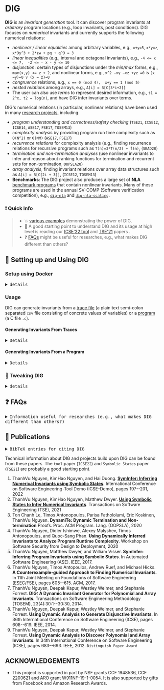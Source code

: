 # DIG

**DIG** is an _invariant generation_ tool. It can discover program invariants at _arbitrary_ program locations (e.g., loop invariants, post conditions). DIG focuses on _numerical_ invariants and currently supports the following numerical relations:
- *nonlinear / linear equalities* among arbitrary variables,  e.g.,  `x+y=5`, `x*y=z`, `x*3y^3 + 2*zw + pq + q^3 = 3`
- *linear inequalities* (e.g., interval and octagonal invariants), e.g., `-4 <= x <= 7,  -2 <= - x - y <= 10`
- *disjunction*:  certain types of disjunctions under the *min/max* forms, e.g., `max(x,y) <= z + 2`, and nonlinear forms, e.g., `x^2 −xy −xz +yz =0` is `(x −y)=0 v (x − z)=0`
- *congruence* relations, e.g.,  `x == 0 (mod 4),  x+y == 1 (mod 5)`
- *nested relations* among arrays, e.g., `A[i] = B[C[3*i+2]]`
- The user can also use *terms* to represent desired information, e.g., `t1 = 2^x, t2 = log(n)`, and have DIG infer invariants over terms.



DIG's numerical relations (in particular, nonlinear relations) have been used in many [research projects](#page_with_curl-publications), including
- *program understanding and correctness/safety checking* (`TSE21`, `ICSE12`, `ICSE14`, `ASE17`, `FSE17`, `TOSEM13`)
- *complexity analysis* by providing program run time complexity such as `O(N^2)` or `O(NM)` (`ASE17`, `FSE17`)
- *recurrence relations* for complexity analysis (e.g., finding recurrence relations for recursive programs such as `T(n)=3*T(n/2) + f(n)`, (`SEAD20`)
- *termination and non-termination analyses* (use nonlinear invariants to infer and reason about ranking functions for termination and recurrent sets for non-termination, `OOPSLA20`)
- *array analysis*, finding invariant relations over array data structures such as `A[i] = B[C[2i + 3]]`, (`ICSE12`, `TOSEM13`)
- **Benchmarks**: The DIG project also produces a large set of **NLA** [benchmark programs](https://github.com/dynaroars/dig/tree/dev/benchmark) that contain nonlinear invariants.  Many of these programs are used in the annual SV-COMP (Software verification competition), e.g., [`dig-nla`](https://gitlab.com/sosy-lab/benchmarking/sv-benchmarks/-/tree/main/c/nla-digbench) and [`dig-nla-scaling`](https://gitlab.com/sosy-lab/benchmarking/sv-benchmarks/-/tree/main/c/nla-digbench-scaling).




<!-- <details> -->

<!-- <summary><kbd>details</kbd></summary> -->
	
<!-- DIG is written in Python and uses **Sympy** and **Z3**. It infers invariants using dynamic analysis, i.e., analyzing program execution traces.  If a C source code is available, DIG can check and refine invariants. -->
<!-- DIG uses symbolic execution to collect symbolic states to check candidate invariants. -->
<!-- DIG aims to be fully automated and can find good invariants with its default configuration (i.e., the user doesn't need to try different configurations for good performance).   -->

<!-- </details> -->

### :exclamation: Quick Info
> - :boom: [various examples](./EXAMPLES.md) demonstrating the power of DIG.
> - :rocket: A good starting point to understand DIG and its usage at high level is reading our [ICSE'22 tool](https://dynaroars.github.io/pubs/nguyen2022syminfer.pdf) and [TSE'21](https://dynaroars.github.io/pubs/nguyen2021using.pdf) papers . 
> - :question: [FAQs](#question-faqs) might be useful for researches, e.g., what makes DIG different than others?
 


## :hammer: Setting up and Using DIG 

### Setup using Docker
<details>

<summary><kbd>details</kbd></summary> 

```bash
# clone DIG
$ git clone --depth 1 https://github.com/dynaroars/dig.git 

# Then go to DIG's directory 
$ cd dig # in DIG's directory

# build the docker image, will take some time to install and build everything
$ docker build . -t='dig'
...
...

# then run dig
$ docker run -it dig

# docker will drop you into a Linux prompt like below
$ root@b53e0bd86c11:/dig/src#

# now you can run DIG -- the more CPUs/CORES your machine has, the faster DIG will run.  

# run DIG on a trace file
root@931ac8632c7f:/dig/src# time ~/miniconda3/bin/python3 -O dig.py  ../tests/traces/cohendiv.csv -log 4
...
...

# or on a C program

# FASTER: restrict nonlinear eqts to degree 2 and but don't generate inequalities or minmax invariants and 
root@931ac8632c7f:/dig/src# time ~/miniconda3/bin/python3 -O dig.py  ../benchmark/c/nla/cohendiv.c -maxdeg 2 -noieqs -nominmax -log 4

# SLOWER: but gives everything
root@931ac8632c7f:/dig/src# time ~/miniconda3/bin/python3 -O dig.py  ../benchmark/c/nla/cohendiv.c -log 4
...

# to update DIG to the latest from github, do a git pull in the main DIG directory in the Docker
root@931ac8632c7f:/dig/src# git pull
...
...
```
</details> 

### Usage

DIG can generate invariants from a [trace file](#generating-invariants-from-traces) (a plain text semi-colon separated `csv` file consisting of concrete values of variables) or a [program](#generating-invariants-from-a-program) (a C file `.c`).




#### Generating Invariants From Traces

<details>

<summary><kbd>Details</kbd></summary> 

DIG can infer invariants directly from an `csv` file consisting of concreting program execution traces as shown below.

```txt
# in DIG's src directory
$ less ../test/traces/cohendiv.csv
vtrace1; I q; I r; I a; I b; I x; I y
vtrace1; 4; 8; 1; 4; 24; 4
vtrace1; 16; 89; 1; 13; 297; 13
vtrace1; 8; 138; 4; 76; 290; 19
vtrace1; 0; 294; 8; 192; 294; 24
vtrace1; 64; 36; 4; 16; 292; 4
...
vtrace2; I x; I y; I q; I r
vtrace2; 280; 24; 11; 16
vtrace2; 352; 11; 32; 0
vtrace2; 22; 298; 0; 22
vtrace2; 274; 275; 0; 274
vtrace2; 2; 287; 0; 2
...
```

```txt
# in DIG's src directory

tnguyen@origin ~/d/src (dev)> time ~/miniconda3/bin/python3 -O dig.py  ../tests/traces/cohendiv.csv -log 3                                                                                                                                            (base) 
settings:INFO:2021-10-29 13:51:40.966898: dig.py ../tests/traces/cohendiv.csv -log 3
alg:INFO:analyzing '../tests/traces/cohendiv.csv'
alg:INFO:check 546 invs using 181 traces (0.26s)
alg:INFO:simplify 544 invs (2.35s)
vtrace1(17 invs):
1. a*y - b == 0
2. q*y + r - x == 0
3. -q <= 0
4. -y <= -1
5. a - b <= 0
6. r - x <= 0
7. b - r <= 0
8. a - x <= -5
9. -b + y <= 0
10. -x + y <= -6
11. -q - r <= -8
12. -r - x <= -16
13. -x - y <= -10
14. a + 2 - max(q, r, y) <= 0
15. y + 2 - max(b, q, r, 0) <= 0
16. -q === 0 (mod 2)
17. -r - x === 0 (mod 2)
vtrace2(8 invs):
1. q*y + r - x == 0
2. -q <= 0
3. -r <= 0
4. q - x <= 0
5. r - x <= 0
6. r - y <= -1
7. -q - r <= -1
8. -x - y <= -10
```

*Note*: if we just run Dig over traces, then we likely can get spurious inequalities, i.e., they are correct with the given traces, but not real invariants.  If given the program source code as shown below, DIG can check the source code and remove spurious results.

</details>

#### Generating Invariants From a Program
<details>

<summary><kbd>Details</kbd></summary> 


Consider the following `cohendiv.c` program

```c
// in DIG's src directory
// $ less ../test/cohendiv.c

#include <stdio.h>
#include <stdlib.h>

void vassume(int b){}
void vtrace1(int q, int r, int a, int b, int x, int y){}
void vtrace2(int q, int r, int a, int b, int x, int y){}
void vtrace3(int q, int r, int x, int y){}

int mainQ(int x, int y){
    vassume(x >= 1 && y >= 1);
    
    int q=0;
    int r=x;
    int a=0;
    int b=0;
    while(1) {
	vtrace1(q, r, a, b, x, y);
	if(!(r>=y))
	    break;
	a=1;
	b=y;
	  
	while (1){
	    vtrace2(q, r, a, b, x, y);
	    if(!(r >= 2*b))
		break;
	       
	    a = 2*a;
	    b = 2*b;
	}
	r=r-b;
	q=q+a;
    }
    vtrace3(q, r,x, y);
    return q;
}

void main(int argc, char **argv){
    mainQ(atoi(argv[1]), atoi(argv[2]));
}

```

* To find invariants at some abitrary location, we declare a function `vtraceX` where `X` is some distinct number and call that function at that location.
  * For example, in `cohendiv.c`,  we call `vtrace0`, `vtrace1` at the head of the outter and inner while loops find loop invariants  and  `vtrace2` before the function exit to find post conditions.
  * `vtraceX` takes a list of arguments that are variables in scope at the desired location. This tells DIG to find invariants over these variables.


> Using symbolic states collected from symbolic execution (default option)


* We now run DIG on `cohendiv.c` and discover the following invariants at the `vtracesX` locations:

```sh
$ time ~/miniconda3/bin/python3  -O dig.py  ../tests/cohendiv.c -log 3
settings:INFO:2021-10-29 13:51:11.038391: dig.py ../tests/cohendiv.c -log 3
alg:INFO:analyzing '../tests/cohendiv.c'
alg:INFO:got symbolic states at 4 locs in 4.21s
alg:INFO:got 69 ieqs in 1.11s
alg:INFO:got 377 minmax in 1.69s
alg:INFO:got 6 eqts in 5.50s
alg:INFO:check 452 invs using 680 traces (0.33s)
alg:INFO:simplify 452 invs (1.40s)
* prog cohendiv locs 4; invs 29 (Eqt: 5, MMP: 1, Oct: 23) V 6 T 3 D 2; NL 5 (2) ;
-> time eqts 5.5s, ieqs 1.1s, minmax 1.7s, simplify 1.8s, symbolic_states 4.2s, total 11.5s
rand seed 1635533471.04, test 62
tmpdir: /var/tmp/dig_92233634043151007_2nugp63w
vtrace0(2 invs):
1. -y <= -1
2. -x <= -1
vtrace1(12 invs):
1. a*y - b == 0
2. q*y + r - x == 0
3. -r <= 0
4. -a <= 0
5. -y <= -1
6. q - x <= 0
7. a - q <= 0
8. b - x <= 0
9. r - x <= 0
10. a - b <= 0
11. -q - r <= -1
12. min(q, y) - b <= 0
vtrace2(8 invs):
1. a*y - b == 0
2. q*y + r - x == 0
3. -q <= 0
4. -y <= -1
5. r - x <= 0
6. b - r <= 0
7. a - b <= 0
8. -b + y <= 0
vtrace3(7 invs):
1. q*y + r - x == 0
2. -q <= 0
3. -r <= 0
4. q - x <= 0
5. r - x <= 0
6. r - y <= -1
7. -r - x <= -1
```

> Using Random Inputs 

The `-noss` option disables symbolic states and thus makes DIG behaves as a pure *dynamic* invariant generation tools.  Here, DIG runs the program on random inputs, collects traces, and infers invariants.  It does not use symbolic states and thus does not require symbolic execution tools, but it can have spurious results.

```sh
$ time ~/miniconda3/bin/python3  -O dig.py  ../tests/cohendiv.c -log 3 -noss -nrandinps 10
settings:INFO:2021-10-23 12:37:15.965808: dig.py ../tests/cohendiv.c -log 3 -noss -nrandinps 10
alg:INFO:analyzing '../tests/cohendiv.c'
alg:INFO:analyzing '../tests/cohendiv.c'
infer.eqt:WARNING:18 traces < 35 uks, reducing to deg 2
infer.eqt:WARNING:38 traces < 84 uks, reducing to deg 2
infer.eqt:WARNING:50 traces < 84 uks, reducing to deg 2
alg:INFO:testing 678 invs using 106 traces (0.30s)
alg:INFO:simplify 670 invs (3.26s)
vtrace1 (17 invs):
1. a*y - b == 0
2. q*y + r - x == 0
3. -a <= 0
4. -r <= 0
5. -y <= -9
6. a - b <= 0
7. a - q <= 0
8. r - x <= 0
9. q - x <= -6
10. b - x <= -2     
11. -a - r <= -2
12. -x - y <= -16
13. min(q, r, x) - b <= 0
14. a + q === 0 (mod 2)
15. a - q === 0 (mod 2)
16. -a - q === 0 (mod 2)
17. -a + q === 0 (mod 2)
vtrace2 (17 invs):
1. a*y - b == 0
2. q*y + r - x == 0
3. -q <= 0
4. -y <= -9
5. r - x <= 0
6. b - r <= 0
7. -b + y <= 0
8. -r + y <= -2
9. -q - x <= -12
10. min(a, b, q) - y - 1 <= 0
11. b + 2 - max(a, q, r, y) <= 0
12. q === 0 (mod 2)
13. -q === 0 (mod 2)
14. r - x === 0 (mod 4)
15. r + x === 0 (mod 2)
16. -r + x === 0 (mod 4)
17. -r - x === 0 (mod 2)
vtrace3 (9 invs):
1. q*y + r - x == 0
2. -r <= 0
3. -q <= 0
4. -y <= -9
5. r - x <= 0
6. r - y <= -1
7. -q - x <= -6
8. -q - r <= -3
9. -x - y <= -16
```

#### Other programs

* The directory [`benchmark/c/nla`](./benchmark/c/nla) contains many programs having nonlinear invariants.

</details>


### :wrench: Tweaking DIG

<details>

<summary><kbd>details</kbd></summary>


Most of DIG's behaviors can be controlled by the user (the `src/settings.py` lists all the defaut parameters).  Use `-h` or `--help` to see options that can be passed into DIG. Below we show several ones

#### Specify max degree for equalities

By default, DIG automatically to find equalities that can have high degrees (e.g., `x^7`).  This can take time and so we can specify DIG to search for equalities no more than some maximum degree `X` using the option `-maxdeg X`.  This will make DIG runs faster (with the cost of not able to find equalities with higher degrees than `X`). 

#### Disabling Invariants
By default DIG searches for all supported forms of invariants.  However, we can turn them off using `-noeqts`, `-noieqs` , `-nominmax`, `nocongruences`  

```sh
$ ~/miniconda3/bin/python3  -O dig.py  ../tests/cohendiv.c -log 3 -maxdeg 2 -noieqs  #find equalities up to degree 2 and do not infer inequalities
...
```

#### Customizing Inequalities

By default, DIG infers octagonal inequalities (i.e., linear inequalities among `2` variables with coefs in in the set `{-1,0,1}`).   We can customize DIG to find more expression inequalities (of course, with the trade-off that it takes more time to generate more expressive invs).

Below we use a different example `Sqrt1.java` to demonstrate

```sh
$ ~/miniconda3/bin/python3  -O dig.py  ../benchmark/c/nla/sqrt1.c -nominmax -nocongruences  # find default, octagonal, ieq's.
...
1. 2*a - t + 1 == 0
2. 4*s - t**2 - 2*t - 1 == 0
3. -a <= 0
4. a - n <= 0
5. -n + t <= 2
6. -s + t <= 0


$ ~/miniconda3/bin/python3  -O dig.py  ../benchmark/c/nla/sqrt1.c -nominmax -nocongruences -ideg 2   # find nonlinear octagonal inequalities
...
1. 2*a - t + 1 == 0
2. 4*s - t**2 - 2*t - 1 == 0
3. -a <= 0
4. a - n <= 0
5. -s + t <= 0
6. -n + t <= 2
7. -s**2 + t**2 <= 0

$ ~/miniconda3/bin/python3  -O dig.py  ../benchmark/c/nla/sqrt1.c -nominmax -nocongruences -icoefs 2   # find linear inequalities with coefs in {2,-1,0,1,2}
...
1. 2*a - t + 1 == 0
2. 4*s - t**2 - 2*t - 1 == 0
3. -a <= 0
4. a - n <= 0
5. -n + 2*t <= 6
6. -2*n + s <= 2
7. -2*s + 2*t <= 0
```

---
</details>

## :question: FAQs

<details>

<summary><kbd>Information useful for researches (e.g., what makes DIG different than others?)</kbd></summary>

> What is the input to DIG? 
  - DIG takes as input a C program.  This program must be compilable (i.e., syntactically correct) and is annnotated with locations of interest (where you want to infer invariants at).  
  - DIG can also take as input a `csv` file consisting of program traces and it will infer invariants just over those traces (i.e., pure dynamic).

> What are the dependencies for using DIG?
  - Python, Sympy, and the Z3 SMT solver for inferring invariants, an the symbolic execution tool CIVL for checking invariants from source code. Python, Sympy, and Z3 can be installed using the Miniconda distribution of Python. CIVL already comes with the DIG distrubition. 

>  Do I need to tune DIG to infer invariants?
  - No, DIG should work out of the box and does not require user inputs.  However, if you want to tweak the behavior of DIG, you can do so as shown [here](#wrench-tweaking-dig). 
  
> What kind of invariants are supported?
  
  - This DIG tool supports **numerical invariants**. This includes both nonlinear and linear (affine) properties. See programs and examples [here](./EXAMPLES.md)
  - Note many [research projects](#page_with_curl-publications) build upon DIG to support other kinds of invariants (e.g., ranking functions and recurrent sets for termination and non-termination analysis, or recurrence relations for complexity analysis). These projects have their own separate research prototype tools.
  
> What makes DIG different from other invariant generation tools? 

- A good starting place to understanding DIG's technical details is our [TSE'21](https://dynaroars.github.io/pubs/nguyen2021using.pdf) paper.
- Main purpose of DIG is to discover strongest possible invariants at desired locations, *not* to prove an assertion or post condition, which is the goal of many invariant tools.
  - Of course if the invariants found are stronger than the assertion or post condition, then those are proved
- DIG infers invariants at arbitrary location and thus is not restricted to, e.g.,  inductive loop invariants
- The input of DIG is a _program_, not SMT formulae representing transitions as in many invariant tools
- Checking is done by extracting _symbolic states_ using _symbolic execution_ and applying Z3 SMT solver to reason about the states and candidate invariant.s
- DIG's inferrence is dynamic (mostly), i.e., DIG *is* a data-driven approach
  - Some parts, e.g., inequalities, use static analysis by analyzing symbolic states
  - Does not use ML for inference (not neural networks, classifers, etc)
- DIG follows an _iterative guess-and-check approach_, which infers candidate invs from traces, checks and obtains counterexample traces to improve inference, and repeats

> How to to speed up DIG?
- By default, DIG performs multiple algorithms to find different invariants and its nonlinear equality invariants can have very large degree, all of which contribute to large search space.  To speed up DIG, you have several options
  - Use a computer with many cores.  DIG leverages multiprocessing and can run significantly faster with a modern multicore computer.  As an example, our [lab machine](https://github.com/dynaroars/dynaroars.github.io/wiki/Servers) has 64 cores.  Of course you don't need that many, but the more, the better.
    - Note that DIG does not leverage GPU processing
  - Tweak its parameters as shown [here](#wrench-tweaking-dig). For example, reducing the number of degree to `d` (`-maxdeg d`) will tell DIG not to search for nonlinear invariants with degree more than `d` or disabling certain types of invariants if you're not intested in them (e.g., `-nominmax` to disable the computation of min/max properties)

---
</details>

## :page_with_curl: Publications

<details>

<summary><kbd>BibTeX entries for citing DIG</kbd></summary>

- Latest paper (TSE'21) on symbolic state and DIG
``` sh
@article{nguyen2021using,
  title={Using symbolic states to infer numerical invariants},
  author={Nguyen, Thanhvu and Nguyen, KimHao and Dwyer, Matthew B},
  journal={IEEE Transactions on Software Engineering},
  volume={48},
  number={10},
  pages={3877--3899},
  year={2021},
  publisher={IEEE}
}
```

- Original DIG paper on inferring nonlinear numerical invariants (ICSE'12)

``` sh
@inproceedings{nguyen2012using,
  title={Using dynamic analysis to discover polynomial and array invariants},
  author={Nguyen, ThanhVu and Kapur, Deepak and Weimer, Westley and Forrest, Stephanie},
  booktitle={2012 34th International Conference on Software Engineering (ICSE)},
  pages={683--693},
  year={2012},
  organization={IEEE}
}
```

</details>


Technical information about DIG and projects build upon DIG can be found from these papers.  The `tool` paper (`ICSE22`) and `Symbolic States` paper (`TSE21`) are probably a good starting point.

1. ThanhVu Nguyen, KimHao Nguyen, and Hai Duong. [**SymInfer: Inferring Numerical Invariants using Symbolic States**](https://dynaroars.github.io/pubs/nguyen2022syminfer.pdf). International Conference on Software Engineering-Tool Demo (ICSE-Demo), pages 197--201, 2022
1. ThanhVu Nguyen, KimHao Nguyen, Matthew Dwyer. [**Using Symbolic States to Infer Numerical Invariants**](https://dynaroars.github.io/pubs/nguyen2021using.pdf). Transactions on Software Engineering (TSE), 2021
1. Ton Chanh Le, Timos Antonopoulos, Parisa Fathololumi, Eric Koskinen, ThanhVu Nguyen. **DynamiTe: Dynamic Termination and Non-termination** Proofs. Proc. ACM Program. Lang. (OOPSLA), 2020
1. ThanhVu Nguyen, Didier Ishimwe, Alexey Malyshev, Timos Antonopoulos, and Quoc-Sang Phan. **Using Dynamically Inferred Invariants to Analyze Program Runtime Complexity**. Workshop on Software Security from Design to Deployment, 2020
1. ThanhVu Nguyen, Matthew Dwyer, and William Visser. **SymInfer: Inferring Program Invariants using Symbolic States**. In Automated Software Engineering (ASE). IEEE, 2017.
1. ThanhVu Nguyen, Timos Antopoulos, Andrew Ruef, and Michael Hicks. **A Counterexample-guided Approach to Finding Numerical Invariants**. In 11th Joint Meeting on Foundations of Software Engineering (ESEC/FSE), pages 605--615. ACM, 2017.
1. ThanhVu Nguyen, Deepak Kapur, Westley Weimer, and Stephanie Forrest. **DIG: A Dynamic Invariant Generator for Polynomial and Array Invariants**. Transactions on Software Engineering Methodology (TOSEM), 23(4):30:1--30:30, 2014.
1. ThanhVu Nguyen, Deepak Kapur, Westley Weimer, and Stephanie Forrest. **Using Dynamic Analysis to Generate Disjunctive Invariants**. In 36th International Conference on Software Engineering (ICSE), pages 608--619. IEEE, 2014.
1. ThanhVu Nguyen, Deepak Kapur, Westley Weimer, and Stephanie Forrest. **Using Dynamic Analysis to Discover Polynomial and Array Invariants**. In 34th International Conference on Software Engineering (ICSE), pages 683--693. IEEE, 2012.  `Distinguish Paper Award`

## ACKNOWLEDGEMENTS

* This project is supported in part by NSF grants CCF 1948536, CCF 2200621 and ARO grant W911NF-19-1-0054. It is also supported by gifts from Facebook and Amazon Research Awards.

